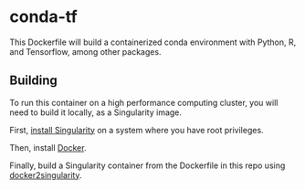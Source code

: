 # conda-tf

This Dockerfile will build a containerized conda environment with Python, R, and Tensorflow, among other packages.

## Building

To run this container on a high performance computing cluster, you will need to build it locally, as a Singularity image.

First, [install Singularity](https://sylabs.io/guides/3.2/user-guide/installation.html) on a system where you have root privileges.

Then, install [Docker](https://docs.docker.com/install/).

Finally, build a Singularity container from the Dockerfile in this repo using [docker2singularity](https://github.com/singularityware/docker2singularity).
